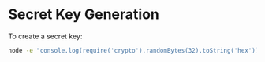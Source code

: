 # Secret Key Generation

To create a secret key:

```sh
node -e "console.log(require('crypto').randomBytes(32).toString('hex'));"
```
